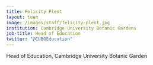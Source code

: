 ```yaml
---
title: Felicity Plent
layout: team
image: /images/staff/felicity-plent.jpg
institution: Cambridge University Botanic Gardens
job-title: Head of Education
twitter: "@CUBGEducation"
---
```

Head of Education, Cambridge University Botanic Garden
